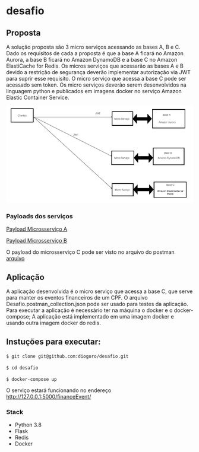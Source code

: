 # desafio

## Proposta

A solução proposta são 3 micro serviços acessando as bases A, B e C. Dado os requisitos de cada a proposta é que a base A ficará no Amazon Aurora, a base B ficará no Amazon DynamoDB e a base C no Amazon ElastiCache for Redis.
Os micros serviços que acessarão as bases A e B devido a restrição de segurança deverão implementar autorização via JWT para suprir esse requisito. O micro serviço que acessa a base C pode ser acessado sem token.
Os micro serviços deverão serem desenvolvidos na linguagem python e publicados em imagens docker no serviço Amazon Elastic Container Service.

![](https://github.com/diogoro/desafio/blob/master/solucao.png)


### Payloads dos serviços
[Payload Microsserviço A](https://github.com/diogoro/desafio/wiki/Payload-Microserviço-da-Base-A)

[Payload Microsserviço B](https://github.com/diogoro/desafio/wiki/Payload-Microserviço-da-Base-B)

O payload do microsserviço C pode ser visto no arquivo do postman [arquivo](https://github.com/diogoro/desafio/blob/master/Desafio.postman_collection.json)

## Aplicação

A aplicação desenvolvida é o micro serviço que acessa a base C, que serve para manter os eventos financeiros de um CPF. O arquivo Desafio.postman_collection.json pode ser usado para testes da aplicação.
Para executar a aplicação é necessário ter na máquina o docker e o docker-compose;
A aplicação está implementado em uma imagem docker e usando outra imagem docker do redis.

## Instuções para executar:

`$ git clone git@github.com:diogoro/desafio.git`

`$ cd desafio`

`$ docker-compose up`

O serviço estará funcionando no endereço http://127.0.0.1:5000/financeEvent/

### Stack
- Python 3.8
- Flask
- Redis
- Docker
